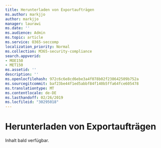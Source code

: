 ```yaml
---
title: Herunterladen von Exportaufträgen
ms.author: markjjo
author: markjjo
manager: laurawi
ms.date: ''
ms.audience: Admin
ms.topic: article
ms.service: O365-seccomp
localization_priority: Normal
ms.collection: M365-security-compliance
search.appverid:
- MOE150
- MET150
ms.assetid: ''
description: ''
ms.openlocfilehash: 972c6c6e8cd6ebe3a4f078b02f238642509b752a
ms.sourcegitcommit: baf23be44f1ed5abbf84f140b5ffa64fce605478
ms.translationtype: MT
ms.contentlocale: de-DE
ms.lasthandoff: 02/26/2019
ms.locfileid: "30295018"
---
```

# <a name="download-export-jobs"></a>Herunterladen von Exportaufträgen

Inhalt bald verfügbar.